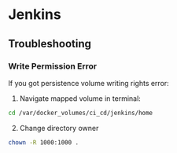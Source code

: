 # Jenkins


## Troubleshooting


### Write Permission Error
If you got persistence volume writing rights error:

1. Navigate mapped volume in terminal:
```sh
cd /var/docker_volumes/ci_cd/jenkins/home
```

2. Change directory owner
```sh
chown -R 1000:1000 .
```